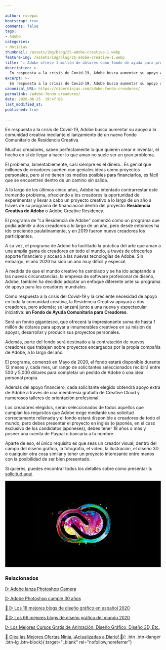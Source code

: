 ```yaml
---

author: rosepac
bootstrap: true
comments: false
tags:
- Adobe
categories:
- Noticias
thumbnail: /assets/img/blog/25-adobe-creative-1.webp
feature-img: /assets/img/blog/25-adobe-creative-1.webp
title: '▷ Adobe ofrece 1 millón de dólares como fondo de ayuda para proyectos de creadores de diseño'
description: >-
  En respuesta a la crisis de Covid-19, Adobe busca aumentar su apoyo a la comunidad de creadores mundial mediante el lanzamiento de un nuevo Fondo Comunitario de su proyecto Residencia Creativa.
excerpt: >-
  En respuesta a la crisis de Covid-19, Adobe busca aumentar su apoyo a la comunidad de creadores mundial mediante el lanzamiento de un nuevo Fondo Comunitario de su proyecto Residencia Creativa.
canonical_URL: https://ciberninjas.com/adobe-fondo-creadores/
permalink: /adobe-fondo-creadores/
date: 2020-06-25  19:47:08
last_modified_at: 
published: true

---
```


En respuesta a la crisis de Covid-19, Adobe busca aumentar su apoyo a la comunidad creativa mediante el lanzamiento de un nuevo Fondo Comunitario de Residencia Creativa.

Muchos creadores, saben perfectamente lo que quieren crear e inventar, el hecho en sí de llegar a hacer lo que aman no suele ser un gran problema.

El problema, lamentablemente, casi siempre es el dinero.. Es genial que millones de creadores sueñen con geniales ideas como proyectos personales, pero si no tienen los medios posibles para financiarlos, es fácil que se encuentren dentro de un camino sin salida.

A lo largo de los últimos cinco años, Adobe ha intentado contrarrestar este tremendo problema, ofreciendo a los creadores la oportunidad de experimentar y llevar a cabo un proyecto creativo a lo largo de un año a través de su programa de financiación dentro del proyecto: **Residencia Creativa de Adobe** o Adobe Creative Residency.

El programa de "La Residencia de Adobe" comenzó como un programa que podía admitir a dos creadores a lo largo de un año, pero desde entonces ha ido creciendo paulatinamente, y en 2019 fueron nueve creadores los participantes.

A su vez, el programa de Adobe ha facilitado la práctica del arte que aman a una amplia gama de creadores en todo el mundo, a través de ofrecerles soporte financiero y acceso a las nuevas tecnologías de Adobe. Sin embargo, el año 2020 ha sido un año muy difícil y especial.

A medida de que el mundo creativo ha cambiado y se ha ido adaptando a las nuevas circunstancias, la empresa de software profesional de diseño, Adobe, también ha decidido adoptar un enfoque diferente ante su programa de apoyo para los creadores mundiales.

Como respuesta a la crisis del Covid-19 y la creciente necesidad de apoyo en toda la comunidad creativa, la Residencia Creativa apoyará a dos creadores, pero además; se lanzará junto a una nueva y espectacular iniciativa: **un Fondo de Ayuda Comunitaria para Creadores**.

Será un fondo gigantesco, que ofrecerá la impresionante suma de hasta 1 millón de dólares para apoyar a innumerables creativos en su misión de apoyar, desarrollar y producir sus proyectos personales.

Además, parte del fondo será destinado a la contratación de nuevos creadores que trabajen sobre proyectos encargados por la propia compañía de Adobe, a lo largo del año.

El programa, comenzó en Mayo de 2020, el fondo estará disponible durante 12 meses y, cada mes, un rango de solicitantes seleccionados recibirá entre 500 y 5,000 dólares para completar un pedido de Adobe o una idea personal propia.

Además del apoyo financiero, cada solicitante elegido obtendrá apoyo extra de Adobe a través de una membresía gratuita de Creative Cloud y numerosos talleres de orientación profesional.

Los creadores elegidos, serán seleccionados de todos aquellos que cumplan los requisitos que Adobe exige mediante una solicitud correctamente rellenada y el fondo estará disponible a creadores de todo el mundo, pero debes presentar el proyecto en inglés (o japonés, en el caso exclusivo de los candidatos japoneses), debes tener 18 años o más y poseer una cuenta de Paypal o bancaria a tu nombre.

Aparte de eso, el único requisito es que seas un creador visual; dentro del campo del diseño gráfico, la fotografía, el video, la ilustración, el diseño 3D o cualquier otra cosa similar y tener un proyecto interesante entre manos con la posibilidad de ser bien presentado.

Si quieres, puedes encontrar todos los detalles sobre cómo presentar tu [solicitud aquí](https://ciberninjas.com/fondo-ayuda-creadores-adobe/).

![En respuesta a la crisis de Covid-19, Adobe busca aumentar su apoyo a la comunidad de creadores mundial mediante el lanzamiento de un nuevo Fondo Comunitario de su proyecto Residencia Creativa.](/assets/img/blog/25-adobe-creative-1.webp "En respuesta a la crisis de Covid-19, Adobe busca aumentar su apoyo a la comunidad de creadores mundial mediante el lanzamiento de un nuevo Fondo Comunitario de su proyecto Residencia Creativa.")

### **Relacionados** <!-- omit in toc -->

[▷ Adobe lanza Photoshop Camera](https://ciberninjas.com/adobe-photoshop-camera/)

[▷ Adobe Photoshop cumple 30 años](https://ciberninjas.com/cumpleanos-photoshop-cambios-e-inteligencia-artificial/)

[🥇 ▷ Los 18 mejores blogs de diseño gráfico en español 2020](https://ciberninjas.com/blogs-diseno-grafico-espanol/)

[🥇 ▷ Los 66 mejores blogs de diseño gráfico del mundo 2020](https://ciberninjas.com/blogs-diseno-grafico-ingles/)

[ ▷ Los Mejores Cursos Gratis de Animación, Diseño Gráfico, Diseño 3D, Etc.](https://ciberninjas.com/cursos-animacion-diseno/)

[🎁 Ojea las Mejores Ofertas Ninja, ¡Actualizadas a Diario! 🛒](https://www.amazon.es/shop/cibercursos){: .btn .btn-danger .btn-lg .btn-block}{:target="_blank" rel="nofollow,noreferrer"}